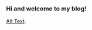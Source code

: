 ### Hi and welcome to my blog!

[Alt Text](Alexandra-Horan-CNU.github.io/AlexandraHoran/images/IMG_4838.JPG).
